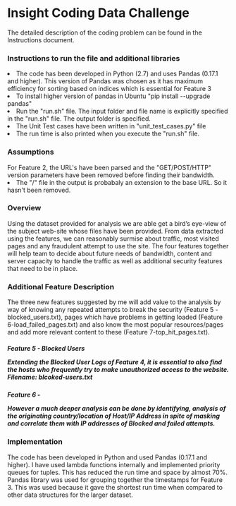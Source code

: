 <h1> Insight Coding Data Challenge</h1>
<p>The detailed description of the coding problem can be found in the Instructions document.</p>
<h3> Instructions to run the file and additional libraries</h3>
<li> The code has been developed in Python (2.7) and uses Pandas (0.17.1 and higher). This version of Pandas was chosen as it has maximum efficiency for sorting based on indices which is essential for Feature 3
<li> To install higher version of pandas in Ubuntu "pip install --upgrade pandas"
<li> Run the "run.sh" file. The input folder and file name is explicitly specified in the "run.sh" file. The output folder is specified.
<li> The Unit Test cases have been written in "unit_test_cases.py" file
<li> The run time is also printed when you execute the "run.sh" file.

<h3>Assumptions</h3>
<l1>For Feature 2, the URL's have been parsed and the "GET/POST/HTTP" version parameters have been removed before finding their bandwidth. <li>The "/" file in the output is probabaly an extension to the base URL. So it hasn't been removed. 

<h3>Overview</h3>
<p>Using the dataset provided for analysis we are able get a bird’s eye-view of the subject web-site whose files have been provided. From data extracted using the features, we can reasonably surmise about traffic, most visited pages and any fraudulent attempt to use the site. The four features together will help team to decide about future needs of bandwidth, content and server capacity to handle the traffic as well as additional security features that need to be in place.</p>

<h3> Additional Feature Description </h3>
<p>The three new features suggested by me will add value to the analysis by way of knowing any repeated attempts to break the security (Feature 5 -blocked_users.txt), pages which have problems in getting loaded (Feature 6-load_failed_pages.txt) and also know the most popular resources/pages and add more relevant content to these (Feature 7-top_hit_pages.txt).</p>
<h5> Feature 5 - Blocked Users
<p> Extending the Blocked User Logs of Feature 4, it is essential to also find the hosts who frequently try to make unauthorized access to the website. Filename: blcoked-users.txt</p>
<h5> Feature 6 - 
<p> However a much deeper analysis can be done by identifying, analysis of the originating country/location of Host/IP Address in spite of masking and correlate them with IP addresses of Blocked and failed attempts. </p>

<h3>Implementation</h3>
<p>The code has been developed in Python and used Pandas (0.17.1 and higher). I have used lambda functions internally and implemented priority queues for tuples. This has reduced the run time and space by almost 70%. Pandas library was used for grouping together the timestamps for Feature 3. This was used because it gave the shortest run time when compared to other data structures for the larger dataset.  </p>

 

